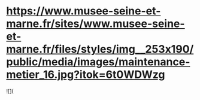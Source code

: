 # https://www.musee-seine-et-marne.fr/sites/www.musee-seine-et-marne.fr/files/styles/img__253x190/public/media/images/maintenance-metier_16.jpg?itok=6t0WDWzg

![](
